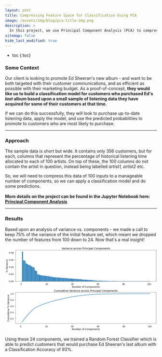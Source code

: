 ```yaml
---
layout: post
title: Compressing Feature Space for Classification Using PCA
image: /assets/img/blog/pca-title-img.png
description: >
  In this project, we use Principal Component Analysis (PCA) to compress 100 unlabelled, sparse features into a more manageable number for classifying buyers of Ed Sheeran's latest album.
sitemap: false
hide_last_modified: true
---
```


* toc
{:toc}


### Some Context

Our client is looking to promote Ed Sheeran's new album - and want to be both targeted with their customer communications, and as efficient as possible with their marketing budget. As a proof-of-concept, **they would like us to build a classification model for customers who purchased Ed's *last* album based upon a small sample of listening data they have acquired for some of their customers at that time.**

If we can do this successfully, they will look to purchase up-to-date listening data, apply the model, and use the predicted probabilities to promote to customers who are most likely to purchase.

---

### Approach

The sample data is short but wide.  It contains only 356 customers, but for each, columns that represent the percentage of historical listening time allocated to each of 100 artists.  On top of these, the 100 columns do not contain the artist in question, instead being labelled *artist1, artist2* etc.

So, we will need to compress this data of 100 inputs to a manageable number of components, so we can apply a classification model and do some predictions. 
<br>
<br>
**More details on the project can be found in the Jupyter Notebook here: [Principal Component Analysis](https://github.com/ibiene-ds/principal-component-analysis)**

---

### Results

Based upon an analysis of variance vs. components - we made a call to keep 75% of the variance of the initial feature set, which meant we dropped the number of features from 100 down to 24. Now that's a real insight! 

![alt text](/assets/img/blog/pca/pca-variance-plots.png)

Using these 24 components, we trained a Random Forest Classifier which is able to predict customers that would purchase Ed Sheeran's last album with a Classification Accuracy of 93%.
